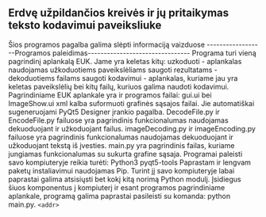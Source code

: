 ## Erdvę užpildančios kreivės ir jų pritaikymas teksto kodavimui paveiksliuke
Šios programos pagalba galima slėpti informaciją vaizduose
------------------Programos paleidimas--------------------------------
Programa turi vieną pagrindinį aplankalą EUK. Jame yra keletas kitų:
    uzkoduoti - aplankalas naudojamas užkoduotiems paveikslėliams saugoti
    rezultatams - dekoduotiems failams saugoti
    kodavimui - aplankalas, kuriame jau yra keletas paveikslėlių bei kitų failų, kuriuos galima naudoti kodavimui.
Pagrindiniame EUK aplankale yra ir programos failai:
    gui.ui bei ImageShow.ui xml kalba suformuoti grafinės sąsajos failai. Jie automatiškai sugeneruojami PyQt5 Designer įrankio pagalba.
    DecodeFile.py ir EncodeFile.py failuose yra pagrindinis funkcionalumas naudojamas dekuoduojant ir užkoduojant failus.
    imageDecoding.py ir imageEncoding.py failuose yra pagrindinis funkcionalumas naudojamas dekuoduojant ir užkoduojant tekstą iš įvesties.
    main.py yra pagrindinis failas, kuriame jungiamas funkcionalumas su sukurta grafine sąsaja.
Programai paleisti savo kompiuteryje reikia turėti:
    Python3
    pyqt5-tools
Paprastam ir lengvam paketų instaliavimui naudojamas Pip. 
Turint jį savo kompiuteryje labai paprastai galima atsisiųsti bet kokį kitą norimą Python modulį.
Įsidiegus šiuos komponentus į kompiuterį ir esant programos pagrindiniame aplankale, 
programą galima paprastai pasileisti su komanda: python main.py. 
`<addr>`
